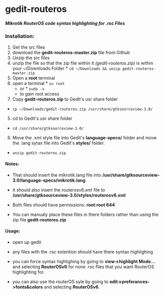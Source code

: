 # gedit-routeros
##### Mikrotik RouterOS code syntax highlighting for .rsc Files

### Installation:

1. Get the src files
  1. download the __gedit-routeros-master.zip__ file from Github
2. Unzip the src files
  1. unzip the file so that the zip file within it _(gedit-routeros.zip)_ is within your ~/Downloads Folder
    * `cd ~/Downloads && unzip gedit-routeros-master.zip`
3. Open a __root__ terminal
  1. open a terminal
    * `su root`
      * or
    * `sudo -s`
      * to gain root access
4. Copy __gedit-routeros.zip__ to Gedit's usr share folder
  * `cp ~/Downloads/gedit-routeros.zip /usr/share/gtksourceview-3.0/`
5. cd to Gedit's usr share folder
  * `cd /usr/share/gtksourceview-3.0/`
6. Move the .xml style file into Gedit's __language-specs/__ folder and move the .lang sytax file into Gedit's __styles/__ folder.
  * `unzip gedit-routeros.zip`


#### Notes:

* That should insert the mikrotik.lang file into __/usr/share/gtksourceview-3.0/language-specs/mikrotik.lang__

* It should also insert the routerosv6.xml file to __/usr/share/gtksourceview-3.0/styles/routerosv6.xml__

* Both files should have permissions: __root:root 644__

* You can manualy place these files in there folders rather than using the zip file __gedit-routeros.zip__

#### Usage:

* open up gedit

* any files with the .rsc extention should have there syntax highlighing

* you can force syntax highlighing by going to __view->highlight Mode...__ and selecting __RouterOSv6__ for none .rsc files that you want RouterOS highlighting for.

* you can also use the routerOS syle by going to __edit->preferances->fonts&colors__ and selecting __RouterOSv6__. 
